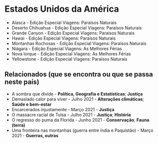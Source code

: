 # Estados Unidos da América

* Alasca - Edição Especial Viagens: Paraísos Naturais
* Deserto Chihuahua - Edição Especial Viagens: Paraísos Naturais
* Grande Canyon - Edição Especial Viagens: Paraísos Naturais
* Hawai - Edição Especial Viagens: Paraísos Naturais
* Montanhas Rochosas - Edição Especial Viagens: Paraísos Naturais
* Niágara - Edição Especial Viagens: As Melhores Férias
* Nova Iorque - Edição Especial Viagens: As Melhores Férias
* Yellowstone - Edição Especial Viagens: Paraísos Naturais

## Relacionados (que se encontra ou que se passa neste país)
* A sombra que divide - **Política, Geografia e Estatísticas**; **Justiça**
* Demasiado calor para viver - Julho 2021 - **Alterações climáticas**; **Saúde e bem-estar**
* Encarcerados injustamente - Março 2021 - **Justiça**
* O massacre racial de Tulsa - Julho 2021 - **Justiça**; **História**
* O regresso do puma da Florida - Junho 2021 - **Conservação**; **Fauna (terra)**
* Uma fronteira nas montanhas (guerra entre índia e Paquistão) - Março 2021 - **Guerras, outras**